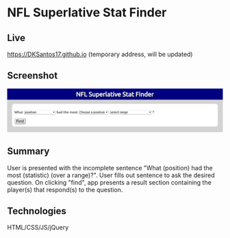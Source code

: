 # NFL Superlative Stat Finder
## Live
<https://DKSantos17.github.io> (temporary address, will be updated)
## Screenshot
![NFL Superlative Stat Finder](/Screenshot.png)
## Summary
User is presented with the incomplete sentence "What (position) had the most (statistic) (over a range)?". User fills out sentence to ask the desired question. On clicking "find", app presents a result section containing the player(s) that respond(s) to the question.
## Technologies
HTML/CSS/JS/jQuery
